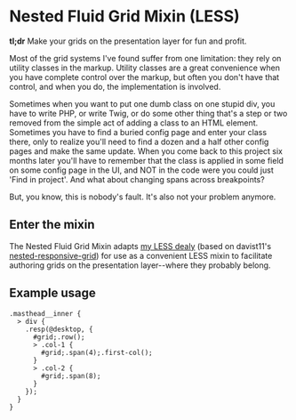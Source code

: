 # Nested Fluid Grid Mixin (LESS)

**tl;dr** Make your grids on the presentation layer for fun and profit.

Most of the grid systems I've found suffer from one limitation: they rely on utility classes in the markup. Utility classes are a great convenience when you have complete control over the markup, but often you don't have that control, and when you do, the implementation is involved.

Sometimes when you want to put one dumb class on one stupid div, you have to write PHP, or write Twig, or do some other thing that's a step or two removed from the simple act of adding a class to an HTML element. Sometimes you have to find a buried config page and enter your class there, only to realize you'll need to find a dozen and a half other config pages and make the same update. When you come back to this project six months later you'll have to remember that the class is applied in some field on some config page in the UI, and NOT in the code were you could just 'Find in project'. And what about changing spans across breakpoints?

But, you know, this is nobody's fault. It's also not your problem anymore.

## Enter the mixin

The Nested Fluid Grid Mixin adapts [my LESS dealy](https://github.com/arti5m/nested_fluid_grid) (based on davist11's [nested-responsive-grid](http://davist11.github.io/nested-responsive-grid/)) for use as a convenient LESS mixin to facilitate authoring grids on the presentation layer--where they probably belong.

## Example usage

```LESS
.masthead__inner {
  > div {
    .resp(@desktop, {
      #grid;.row();
      > .col-1 {
        #grid;.span(4);.first-col();
      }
      > .col-2 {
        #grid;.span(8);
      }
    });
  }
}
```